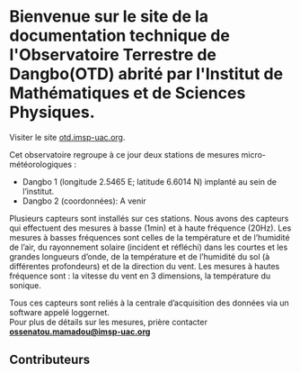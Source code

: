 # Bienvenue sur le site de la documentation technique de l'<strong>Observatoire Terrestre de Dangbo</strong>(OTD) abrité par l'Institut de Mathématiques et de Sciences Physiques.

Visiter le site [otd.imsp-uac.org](https://duamelo.github.io/centrale-IMSP/).


Cet observatoire regroupe à ce jour deux stations de mesures micro-météorologiques : 

-  Dangbo 1 (longitude 2.5465 E; latitude 6.6014 N) implanté au sein de l’institut. 
- Dangbo 2 (coordonnées): A venir 

Plusieurs capteurs sont installés sur ces stations. Nous avons des capteurs qui effectuent des mesures à basse (1min) et à haute fréquence (20Hz). Les mesures à basses fréquences sont celles de la température et de l’humidité de l’air, du rayonnement solaire (incident et réfléchi) dans les courtes et les grandes longueurs d’onde, de la température et de l’humidité du sol (à différentes profondeurs) et de la direction du vent. Les mesures à hautes fréquence sont : la vitesse du vent en 3 dimensions, la température du sonique. 


Tous ces capteurs sont reliés à la centrale d’acquisition des données via un software appelé loggernet.  
Pour plus de détails sur les mesures, prière contacter **ossenatou.mamadou@imsp-uac.org** 

## Contributeurs

